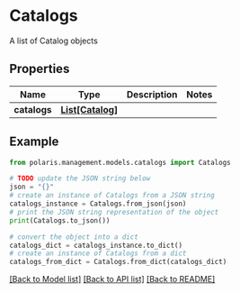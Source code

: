 <!--

 Licensed to the Apache Software Foundation (ASF) under one
 or more contributor license agreements.  See the NOTICE file
 distributed with this work for additional information
 regarding copyright ownership.  The ASF licenses this file
 to you under the Apache License, Version 2.0 (the
 "License"); you may not use this file except in compliance
 with the License.  You may obtain a copy of the License at

   http://www.apache.org/licenses/LICENSE-2.0

 Unless required by applicable law or agreed to in writing,
 software distributed under the License is distributed on an
 "AS IS" BASIS, WITHOUT WARRANTIES OR CONDITIONS OF ANY
 KIND, either express or implied.  See the License for the
 specific language governing permissions and limitations
 under the License.

-->
# Catalogs

A list of Catalog objects

## Properties

Name | Type | Description | Notes
------------ | ------------- | ------------- | -------------
**catalogs** | [**List[Catalog]**](Catalog.md) |  | 

## Example

```python
from polaris.management.models.catalogs import Catalogs

# TODO update the JSON string below
json = "{}"
# create an instance of Catalogs from a JSON string
catalogs_instance = Catalogs.from_json(json)
# print the JSON string representation of the object
print(Catalogs.to_json())

# convert the object into a dict
catalogs_dict = catalogs_instance.to_dict()
# create an instance of Catalogs from a dict
catalogs_from_dict = Catalogs.from_dict(catalogs_dict)
```
[[Back to Model list]](../README.md#documentation-for-models) [[Back to API list]](../README.md#documentation-for-api-endpoints) [[Back to README]](../README.md)


